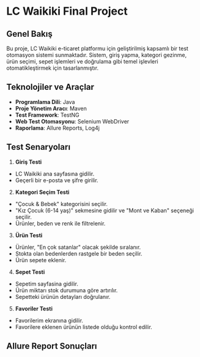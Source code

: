# LC Waikiki Final Project

## Genel Bakış
Bu proje, LC Waikiki e-ticaret platformu için geliştirilmiş kapsamlı bir test otomasyon sistemi sunmaktadır. Sistem, giriş yapma, kategori gezinme, ürün seçimi, sepet işlemleri ve doğrulama gibi temel işlevleri otomatikleştirmek için tasarlanmıştır.

## Teknolojiler ve Araçlar
- **Programlama Dili**: Java
- **Proje Yönetim Aracı**: Maven
- **Test Framework**: TestNG
- **Web Test Otomasyonu**: Selenium WebDriver
- **Raporlama**: Allure Reports, Log4j

## Test Senaryoları
1. **Giriş Testi**

- LC Waikiki ana sayfasına gidilir.
- Geçerli bir e-posta ve şifre girilir.
  
2. **Kategori Seçim Testi**

- "Çocuk & Bebek" kategorisini seçilir.
- "Kız Çocuk (6-14 yaş)" sekmesine gidilir ve "Mont ve Kaban" seçeneği seçilir.
- Ürünler, beden ve renk ile filtrelenir.

3. **Ürün Testi**

- Ürünler, "En çok satanlar" olacak şekilde sıralanır.
- Stokta olan bedenlerden rastgele bir beden seçilir.
- Ürün sepete eklenir.

4. **Sepet Testi**

- Sepetim sayfasina gidilir.
- Ürün miktarı stok durumuna göre artırılır. 
- Sepetteki ürünün detayları doğrulanır.

5. **Favoriler Testi**

- Favorilerim ekranına gidilir.
- Favorilere eklenen ürünün listede olduğu kontrol edilir.	

## Allure Report Sonuçları


